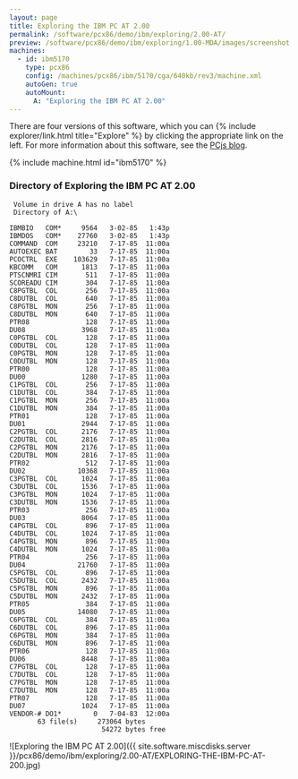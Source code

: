 ```yaml
---
layout: page
title: Exploring the IBM PC AT 2.00
permalink: /software/pcx86/demo/ibm/exploring/2.00-AT/
preview: /software/pcx86/demo/ibm/exploring/1.00-MDA/images/screenshot.png
machines:
  - id: ibm5170
    type: pcx86
    config: /machines/pcx86/ibm/5170/cga/640kb/rev3/machine.xml
    autoGen: true
    autoMount:
      A: "Exploring the IBM PC AT 2.00"
---
```


There are four versions of this software, which you can {% include explorer/link.html title="Explore" %} by clicking the appropriate link on the left.
For more information about this software, see the [PCjs blog](/blog/2018/04/01/).

{% include machine.html id="ibm5170" %}

### Directory of Exploring the IBM PC AT 2.00

     Volume in drive A has no label
     Directory of A:\

    IBMBIO   COM*     9564   3-02-85   1:43p
    IBMDOS   COM*    27760   3-02-85   1:43p
    COMMAND  COM     23210   7-17-85  11:00a
    AUTOEXEC BAT        33   7-17-85  11:00a
    PCOCTRL  EXE    103629   7-17-85  11:00a
    KBCOMM   COM      1813   7-17-85  11:00a
    PTSCNMRI CIM       511   7-17-85  11:00a
    SCOREADU CIM       304   7-17-85  11:00a
    C8PGTBL  COL       256   7-17-85  11:00a
    C8DUTBL  COL       640   7-17-85  11:00a
    C8PGTBL  MON       256   7-17-85  11:00a
    C8DUTBL  MON       640   7-17-85  11:00a
    PTR08              128   7-17-85  11:00a
    DU08              3968   7-17-85  11:00a
    C0PGTBL  COL       128   7-17-85  11:00a
    C0DUTBL  COL       128   7-17-85  11:00a
    C0PGTBL  MON       128   7-17-85  11:00a
    C0DUTBL  MON       128   7-17-85  11:00a
    PTR00              128   7-17-85  11:00a
    DU00              1280   7-17-85  11:00a
    C1PGTBL  COL       256   7-17-85  11:00a
    C1DUTBL  COL       384   7-17-85  11:00a
    C1PGTBL  MON       256   7-17-85  11:00a
    C1DUTBL  MON       384   7-17-85  11:00a
    PTR01              128   7-17-85  11:00a
    DU01              2944   7-17-85  11:00a
    C2PGTBL  COL      2176   7-17-85  11:00a
    C2DUTBL  COL      2816   7-17-85  11:00a
    C2PGTBL  MON      2176   7-17-85  11:00a
    C2DUTBL  MON      2816   7-17-85  11:00a
    PTR02              512   7-17-85  11:00a
    DU02             10368   7-17-85  11:00a
    C3PGTBL  COL      1024   7-17-85  11:00a
    C3DUTBL  COL      1536   7-17-85  11:00a
    C3PGTBL  MON      1024   7-17-85  11:00a
    C3DUTBL  MON      1536   7-17-85  11:00a
    PTR03              256   7-17-85  11:00a
    DU03              8064   7-17-85  11:00a
    C4PGTBL  COL       896   7-17-85  11:00a
    C4DUTBL  COL      1024   7-17-85  11:00a
    C4PGTBL  MON       896   7-17-85  11:00a
    C4DUTBL  MON      1024   7-17-85  11:00a
    PTR04              256   7-17-85  11:00a
    DU04             21760   7-17-85  11:00a
    C5PGTBL  COL       896   7-17-85  11:00a
    C5DUTBL  COL      2432   7-17-85  11:00a
    C5PGTBL  MON       896   7-17-85  11:00a
    C5DUTBL  MON      2432   7-17-85  11:00a
    PTR05              384   7-17-85  11:00a
    DU05             14080   7-17-85  11:00a
    C6PGTBL  COL       384   7-17-85  11:00a
    C6DUTBL  COL       896   7-17-85  11:00a
    C6PGTBL  MON       384   7-17-85  11:00a
    C6DUTBL  MON       896   7-17-85  11:00a
    PTR06              128   7-17-85  11:00a
    DU06              8448   7-17-85  11:00a
    C7PGTBL  COL       128   7-17-85  11:00a
    C7DUTBL  COL       128   7-17-85  11:00a
    C7PGTBL  MON       128   7-17-85  11:00a
    C7DUTBL  MON       128   7-17-85  11:00a
    PTR07              128   7-17-85  11:00a
    DU07              1024   7-17-85  11:00a
    VENDOR-# DO1*        0   7-04-83  12:00a
           63 file(s)     273064 bytes
                           54272 bytes free

![Exploring the IBM PC AT 2.00]({{ site.software.miscdisks.server }}/pcx86/demo/ibm/exploring/2.00-AT/EXPLORING-THE-IBM-PC-AT-200.jpg)
